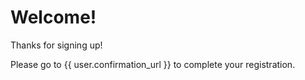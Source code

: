 Welcome!
===
Thanks for signing up!

Please go to {{ user.confirmation_url }} to complete your registration.

